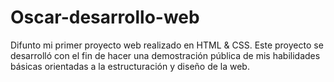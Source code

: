 # Oscar-desarrollo-web 
Difunto mi primer proyecto web realizado en HTML & CSS. Este proyecto se desarrolló con el fin de hacer una demostración pública de mis habilidades básicas orientadas a la estructuración y diseño de la web.
